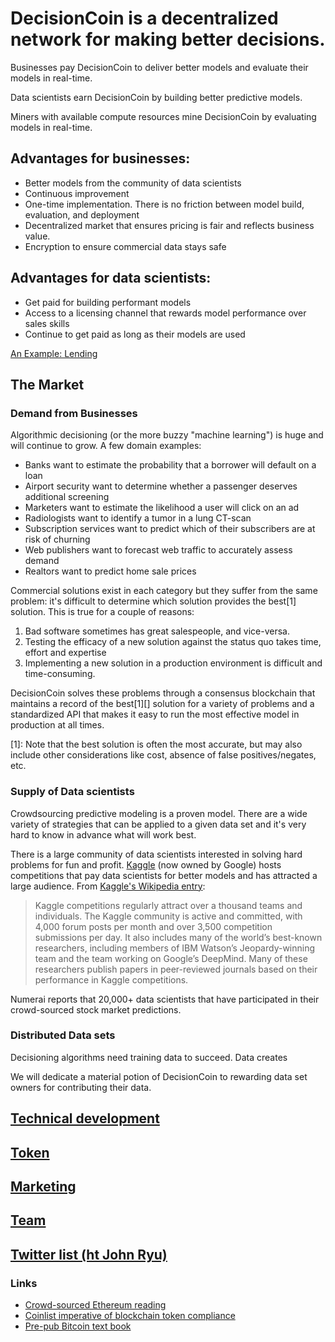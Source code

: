 # DecisionCoin is a decentralized network for making better decisions. 

Businesses pay DecisionCoin to deliver better models and evaluate their models in real-time.

Data scientists earn DecisionCoin by building better predictive models. 

Miners with available compute resources mine DecisionCoin by evaluating models in real-time.

## Advantages for businesses:
* Better models from the community of data scientists 
* Continuous improvement
* One-time implementation. There is no friction between model build, evaluation, and deployment
* Decentralized market that ensures pricing is fair and reflects business value.
* Encryption to ensure commercial data stays safe

## Advantages for data scientists:
* Get paid for building performant models 
* Access to a licensing channel that rewards model performance over sales skills
* Continue to get paid as long as their models are used

[An Example: Lending](/example/)

## The Market

### Demand from Businesses
Algorithmic decisioning (or the more buzzy "machine learning") is huge and will continue to grow. A few domain examples: 
 
* Banks want to estimate the probability that a borrower will default on a loan
* Airport security want to determine whether a passenger deserves additional screening
* Marketers want to estimate the likelihood a user will click on an ad
* Radiologists want to identify a tumor in a lung CT-scan
* Subscription services want to predict which of their subscribers are at risk of churning
* Web publishers want to forecast web traffic to accurately assess demand
* Realtors want to predict home sale prices

Commercial solutions exist in each category but they suffer from the same problem: it's difficult to determine which solution provides the best[1] solution. This is true for a couple of reasons:
1. Bad software sometimes has great salespeople, and vice-versa.
2. Testing the efficacy of a new solution against the status quo takes time, effort and expertise
3. Implementing a new solution in a production environment is difficult and time-consuming. 
 
DecisionCoin solves these problems through a consensus blockchain that maintains a record of the best[1][] solution for a variety of problems and a standardized API that makes it easy to run the most effective model in production at all times.   

[1]: Note that the best solution is often the most accurate, but may also include other considerations like cost, absence of false positives/negates, etc.  

### Supply of Data scientists
Crowdsourcing predictive modeling is a proven model. There are a wide variety of strategies that can be applied to a given data set and it's very hard to know in advance what will work best. 

There is a large community of data scientists interested in solving hard problems for fun and profit. [Kaggle](https://kaggle.com) (now owned by Google) hosts competitions that pay data scientists for better models and has attracted a large audience. From [Kaggle's Wikipedia entry](https://en.wikipedia.org/wiki/Kaggle):
 
> Kaggle competitions regularly attract over a thousand teams and individuals. The Kaggle community is active and committed, with 4,000 forum posts per month and over 3,500 competition submissions per day. It also includes many of the world’s best-known researchers, including members of IBM Watson’s Jeopardy-winning team and the team working on Google’s DeepMind. Many of these researchers publish papers in peer-reviewed journals based on their performance in Kaggle competitions.

Numerai reports that 20,000+ data scientists that have participated in their crowd-sourced stock market predictions. 

### Distributed Data sets
Decisioning algorithms need training data to succeed. Data creates 

We will dedicate a material potion of DecisionCoin to rewarding data set owners for contributing their data. 

## [Technical development](/technical/)
## [Token](/token/)
## [Marketing](/marketing/)
## [Team](/team/)
## [Twitter list (ht John Ryu)](twitter_list)

### Links
* [Crowd-sourced Ethereum reading](https://github.com/Scanate/EthList/blob/master/README.md)
* [Coinlist imperative of blockchain token compliance](https://medium.com/@rzurrer/coinlist-the-saft-the-imperitive-of-blockchain-token-compliance-f5ce9cdbc238)
* [Pre-pub Bitcoin text book](https://d28rh4a8wq0iu5.cloudfront.net/bitcointech/readings/princeton_bitcoin_book.pdf)

